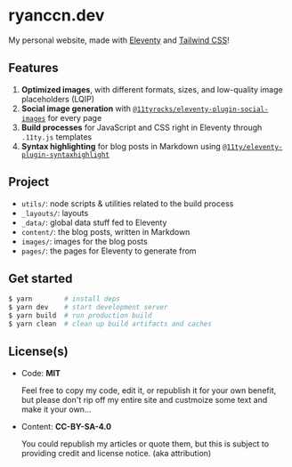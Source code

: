 # ryanccn.dev

My personal website, made with [Eleventy](https://www.11ty.dev/) and [Tailwind CSS](https://tailwindcss.com/)!

## Features

1. **Optimized images**, with different formats, sizes, and low-quality image placeholders (LQIP)
2. **Social image generation** with [`@11tyrocks/eleventy-plugin-social-images`](https://npm.im/@11tyrocks/eleventy-plugin-social-images) for every page
3. **Build processes** for JavaScript and CSS right in Eleventy through `.11ty.js` templates
4. **Syntax highlighting** for blog posts in Markdown using [`@11ty/eleventy-plugin-syntaxhighlight`](https://npm.im/@11ty/eleventy-plugin-syntaxhighlight)

## Project

- `utils/`: node scripts & utilities related to the build process
- `_layouts/`: layouts
- `_data/`: global data stuff fed to Eleventy
- `content/`: the blog posts, written in Markdown
- `images/`: images for the blog posts
- `pages/`: the pages for Eleventy to generate from

## Get started

```bash
$ yarn        # install deps
$ yarn dev    # start development server
$ yarn build  # run production build
$ yarn clean  # clean up build artifacts and caches
```

## License(s)

- Code: **MIT**

  Feel free to copy my code, edit it, or republish it for your own benefit, but please don't rip off my entire site and custmoize some text and make it your own...

- Content: **CC-BY-SA-4.0**

  You could republish my articles or quote them, but this is subject to providing credit and license notice. (aka attribution)
